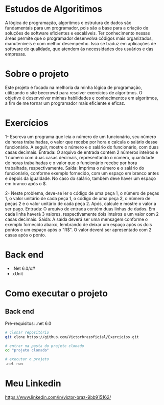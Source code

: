 # Estudos de Algoritimos
A lógica de programação, algoritmos e estrutura de dados são fundamentais para um programador, pois são a base para a criação de soluções de software eficientes e escaláveis. Ter conhecimento nessas áreas permite que o programador desenvolva códigos mais organizados, manuteníveis e com melhor desempenho. Isso se traduz em aplicações de software de qualidade, que atendem às necessidades dos usuários e das empresas.

# Sobre o projeto

Este projeto é focado na melhoria da minha lógica de programação, utilizando o site beecrowd para resolver exercícios de algoritmos. O objetivo é desenvolver minhas habilidades e conhecimentos em algoritmos, a fim de me tornar um programador mais eficiente e eficaz.

# Exercícios  
1-  Escreva um programa que leia o número de um funcionário, seu número de horas trabalhadas, o valor que recebe por hora e calcula o salário desse funcionário. A seguir, mostre o número e o salário do funcionário, com duas casas decimais.
      Entrada:
    O arquivo de entrada contém 2 números inteiros e 1 número com duas casas decimais, representando o número, quantidade de horas trabalhadas e o valor que o funcionário recebe por hora trabalhada, respectivamente.
      Saída:
   Imprima o número e o salário do funcionário, conforme exemplo fornecido, com um espaço em branco antes e depois da igualdade. No caso do salário, também deve haver um espaço em branco após o $.
             
2- Neste problema, deve-se ler o código de uma peça 1, o número de peças 1, o valor unitário de cada peça 1, o código de uma peça 2, o número de peças 2 e o valor unitário de cada peça 2. Após, calcule e mostre o valor a ser pago.
      Entrada:
   O arquivo de entrada contém duas linhas de dados. Em cada linha haverá 3 valores, respectivamente dois inteiros e um valor com 2 casas decimais.
      Saída:
   A saída deverá ser uma mensagem conforme o exemplo fornecido abaixo, lembrando de deixar um espaço após os dois pontos e um espaço após o "R$". O valor deverá ser apresentado com 2 casas após o ponto. 

# Back end
- .Net 6.0/c#
- xUnit
# Como executar o projeto

## Back end
Pré-requisitos: .net 6.0

```bash
# clonar repositório
git clone https://github.com/Victorbrazoficial/Exercicios.git

# entrar na pasta do projeto clonado
cd "projeto clonado"

# executar o projeto
.net run
```

# Meu Linkedin

https://www.linkedin.com/in/victor-braz-9bb915162/

